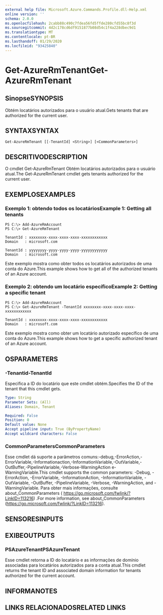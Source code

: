 ```yaml
---
external help file: Microsoft.Azure.Commands.Profile.dll-Help.xml
online version: ''
schema: 2.0.0
ms.openlocfilehash: 2cabb88c490c7fdea56fd5ffde280cfd55bc8f3d
ms.sourcegitcommit: 4d2c178cd6df9151877b08d54c1f4a228dbec9d1
ms.translationtype: MT
ms.contentlocale: pt-BR
ms.lasthandoff: 01/29/2020
ms.locfileid: "93425840"
---
```

# <span data-ttu-id="88a6b-101">Get-AzureRmTenant</span><span class="sxs-lookup"><span data-stu-id="88a6b-101">Get-AzureRmTenant</span></span>

## <span data-ttu-id="88a6b-102">Sinopse</span><span class="sxs-lookup"><span data-stu-id="88a6b-102">SYNOPSIS</span></span>
<span data-ttu-id="88a6b-103">Obtém locatários autorizados para o usuário atual.</span><span class="sxs-lookup"><span data-stu-id="88a6b-103">Gets tenants that are authorized for the current user.</span></span>

## <span data-ttu-id="88a6b-104">SYNTAX</span><span class="sxs-lookup"><span data-stu-id="88a6b-104">SYNTAX</span></span>

```
Get-AzureRmTenant [[-TenantId] <String>] [<CommonParameters>]
```

## <span data-ttu-id="88a6b-105">DESCRITIVO</span><span class="sxs-lookup"><span data-stu-id="88a6b-105">DESCRIPTION</span></span>
<span data-ttu-id="88a6b-106">O cmdlet Get-AzureRmTenant Obtém locatários autorizados para o usuário atual.</span><span class="sxs-lookup"><span data-stu-id="88a6b-106">The Get-AzureRmTenant cmdlet gets tenants authorized for the current user.</span></span>

## <span data-ttu-id="88a6b-107">EXEMPLOS</span><span class="sxs-lookup"><span data-stu-id="88a6b-107">EXAMPLES</span></span>

### <span data-ttu-id="88a6b-108">Exemplo 1: obtendo todos os locatários</span><span class="sxs-lookup"><span data-stu-id="88a6b-108">Example 1: Getting all tenants</span></span>
```
PS C:\> Add-AzureRmAccount
PS C:\> Get-AzureRmTenant

TenantId : xxxxxxxx-xxxx-xxxx-xxxx-xxxxxxxxxxxx
Domain   : microsoft.com

TenantId : yyyyyyyy-yyyy-yyyy-yyyy-yyyyyyyyyyyy
Domain   : microsoft.com
```

<span data-ttu-id="88a6b-109">Este exemplo mostra como obter todos os locatários autorizados de uma conta do Azure.</span><span class="sxs-lookup"><span data-stu-id="88a6b-109">This example shows how to get all of the authorized tenants of an Azure account.</span></span>

### <span data-ttu-id="88a6b-110">Exemplo 2: obtendo um locatário específico</span><span class="sxs-lookup"><span data-stu-id="88a6b-110">Example 2: Getting a specific tenant</span></span>
```
PS C:\> Add-AzureRmAccount
PS C:\> Get-AzureRmTenant -TenantId xxxxxxxx-xxxx-xxxx-xxxx-xxxxxxxxxxxx

TenantId : xxxxxxxx-xxxx-xxxx-xxxx-xxxxxxxxxxxx
Domain   : microsoft.com
```

<span data-ttu-id="88a6b-111">Este exemplo mostra como obter um locatário autorizado específico de uma conta do Azure.</span><span class="sxs-lookup"><span data-stu-id="88a6b-111">This example shows how to get a specific authorized tenant of an Azure account.</span></span>

## <span data-ttu-id="88a6b-112">OS</span><span class="sxs-lookup"><span data-stu-id="88a6b-112">PARAMETERS</span></span>

### <span data-ttu-id="88a6b-113">-Tenantid</span><span class="sxs-lookup"><span data-stu-id="88a6b-113">-TenantId</span></span>
<span data-ttu-id="88a6b-114">Especifica a ID do locatário que este cmdlet obtém.</span><span class="sxs-lookup"><span data-stu-id="88a6b-114">Specifies the ID of the tenant that this cmdlet gets.</span></span>

```yaml
Type: String
Parameter Sets: (All)
Aliases: Domain, Tenant

Required: False
Position: 0
Default value: None
Accept pipeline input: True (ByPropertyName)
Accept wildcard characters: False
```

### <span data-ttu-id="88a6b-115">CommonParameters</span><span class="sxs-lookup"><span data-stu-id="88a6b-115">CommonParameters</span></span>
<span data-ttu-id="88a6b-116">Esse cmdlet dá suporte a parâmetros comuns:-debug,-ErrorAction,-ErrorVariable,-Informationaction,-InformationVariable,-OutVariable,-OutBuffer,-PipelineVariable,-Verbose-WarningAction e-WarningVariable.</span><span class="sxs-lookup"><span data-stu-id="88a6b-116">This cmdlet supports the common parameters: -Debug, -ErrorAction, -ErrorVariable, -InformationAction, -InformationVariable, -OutVariable, -OutBuffer, -PipelineVariable, -Verbose, -WarningAction, and -WarningVariable.</span></span> <span data-ttu-id="88a6b-117">Para obter mais informações, consulte about_CommonParameters ( https://go.microsoft.com/fwlink/?LinkID=113216) .</span><span class="sxs-lookup"><span data-stu-id="88a6b-117">For more information, see about_CommonParameters (https://go.microsoft.com/fwlink/?LinkID=113216).</span></span>

## <span data-ttu-id="88a6b-118">SENSORES</span><span class="sxs-lookup"><span data-stu-id="88a6b-118">INPUTS</span></span>

## <span data-ttu-id="88a6b-119">EXIBE</span><span class="sxs-lookup"><span data-stu-id="88a6b-119">OUTPUTS</span></span>

### <span data-ttu-id="88a6b-120">PSAzureTenant</span><span class="sxs-lookup"><span data-stu-id="88a6b-120">PSAzureTenant</span></span>
<span data-ttu-id="88a6b-121">Esse cmdlet retorna a ID do locatário e as informações de domínio associadas para locatários autorizados para a conta atual.</span><span class="sxs-lookup"><span data-stu-id="88a6b-121">This cmdlet returns the tenant ID and associated domain information for tenants authorized for the current account.</span></span>

## <span data-ttu-id="88a6b-122">INFORMA</span><span class="sxs-lookup"><span data-stu-id="88a6b-122">NOTES</span></span>

## <span data-ttu-id="88a6b-123">LINKS RELACIONADOS</span><span class="sxs-lookup"><span data-stu-id="88a6b-123">RELATED LINKS</span></span>

